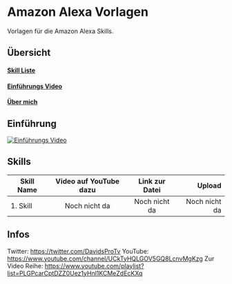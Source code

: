 # Amazon Alexa Vorlagen
Vorlagen für die Amazon Alexa Skills.

## Übersicht
#### [Skill Liste](#skills)
#### [Einführungs Video](#einführung)
#### [Über mich](#infos)

## Einführung

[![Einführungs Video](http://img.youtube.com/vi/g-8rHhtY2I4/0.jpg)](http://www.youtube.com/watch?v=g-8rHhtY2I4 "Einführungs Video | Alexa Skill Vorlagen")

## Skills

| Skill Name | Video auf YouTube dazu | Link zur Datei | Upload |
| ------------- | :-------------: | :-------------: | -----: |
| 1. Skill | Noch nicht da | Noch nicht da | Noch nicht da|

## Infos

Twitter: https://twitter.com/DavidsProTv
YouTube: https://www.youtube.com/channel/UCkTyHQLGOV5GQ8LcnvMgKzg
Zur Video Reihe: https://www.youtube.com/playlist?list=PLGPcarCptDZZ0Uez1yHnl1KCMeZdEcKXq
